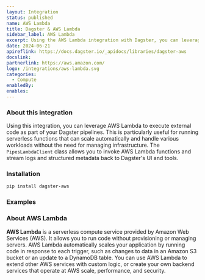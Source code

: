 ```yaml
---
layout: Integration
status: published
name: AWS Lambda
title: Dagster & AWS Lambda
sidebar_label: AWS Lambda
excerpt: Using the AWS Lambda integration with Dagster, you can leverage serverless functions to execute external code in your pipelines.
date: 2024-06-21
apireflink: https://docs.dagster.io/_apidocs/libraries/dagster-aws
docslink: 
partnerlink: https://aws.amazon.com/
logo: /integrations/aws-lambda.svg
categories:
  - Compute
enabledBy:
enables:
---
```


### About this integration

Using this integration, you can leverage AWS Lambda to execute external code as part of your Dagster pipelines. This is particularly useful for running serverless functions that can scale automatically and handle various workloads without the need for managing infrastructure. The `PipesLambdaClient` class allows you to invoke AWS Lambda functions and stream logs and structured metadata back to Dagster's UI and tools.

### Installation

```bash
pip install dagster-aws
```

### Examples

<CodeExample filePath="integrations/aws-lambda.py" language="python" title="Dagster & AWS Lambda Example" />

### About AWS Lambda

**AWS Lambda** is a serverless compute service provided by Amazon Web Services (AWS). It allows you to run code without provisioning or managing servers. AWS Lambda automatically scales your application by running code in response to each trigger, such as changes to data in an Amazon S3 bucket or an update to a DynamoDB table. You can use AWS Lambda to extend other AWS services with custom logic, or create your own backend services that operate at AWS scale, performance, and security.
